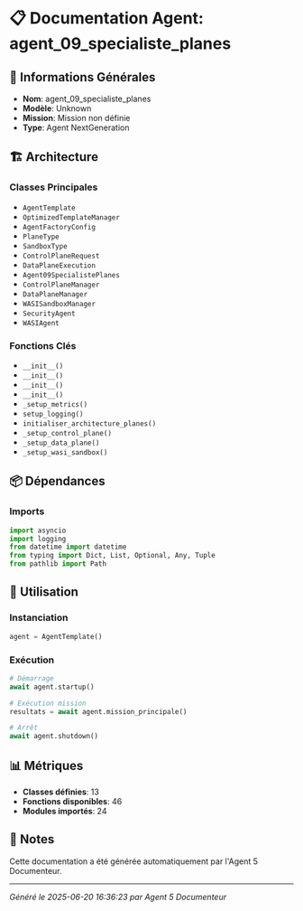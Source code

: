 # 📋 Documentation Agent: agent_09_specialiste_planes

## 🎯 Informations Générales

- **Nom**: agent_09_specialiste_planes
- **Modèle**: Unknown
- **Mission**: Mission non définie
- **Type**: Agent NextGeneration

## 🏗️ Architecture

### Classes Principales
- `AgentTemplate`
- `OptimizedTemplateManager`
- `AgentFactoryConfig`
- `PlaneType`
- `SandboxType`
- `ControlPlaneRequest`
- `DataPlaneExecution`
- `Agent09SpecialistePlanes`
- `ControlPlaneManager`
- `DataPlaneManager`
- `WASISandboxManager`
- `SecurityAgent`
- `WASIAgent`

### Fonctions Clés
- `__init__()`
- `__init__()`
- `__init__()`
- `__init__()`
- `_setup_metrics()`
- `setup_logging()`
- `initialiser_architecture_planes()`
- `_setup_control_plane()`
- `_setup_data_plane()`
- `_setup_wasi_sandbox()`

## 📦 Dépendances

### Imports
```python
import asyncio
import logging
from datetime import datetime
from typing import Dict, List, Optional, Any, Tuple
from pathlib import Path
```

## 🚀 Utilisation

### Instanciation
```python
agent = AgentTemplate()
```

### Exécution
```python
# Démarrage
await agent.startup()

# Exécution mission
resultats = await agent.mission_principale()

# Arrêt
await agent.shutdown()
```

## 📊 Métriques

- **Classes définies**: 13
- **Fonctions disponibles**: 46
- **Modules importés**: 24

## 📝 Notes

Cette documentation a été générée automatiquement par l'Agent 5 Documenteur.

---
*Généré le 2025-06-20 16:36:23 par Agent 5 Documenteur*
